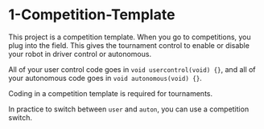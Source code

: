 # 1-Competition-Template

This project is a competition template.  When you go to competitions, you plug into the field.  This gives the tournament control to enable or disable your robot in driver control or autonomous.  

All of your user control code goes in `void usercontrol(void) {}`, and all of your autonomous code goes in `void autonomous(void) {}`.  

Coding in a competition template is required for tournaments. 

In practice to switch between `user` and `auton`, you can use a competition switch. 
